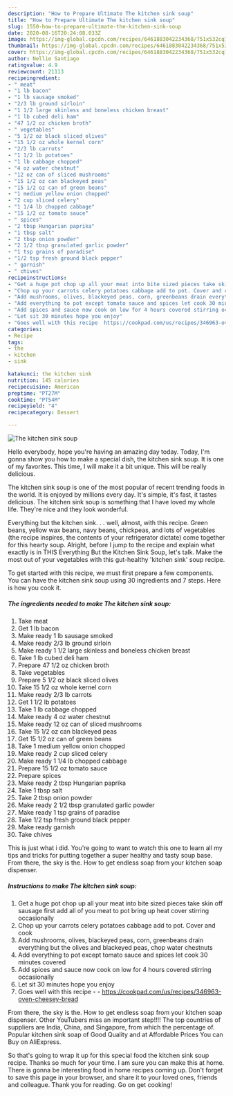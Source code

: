 ```yaml
---
description: "How to Prepare Ultimate The kitchen sink soup"
title: "How to Prepare Ultimate The kitchen sink soup"
slug: 1550-how-to-prepare-ultimate-the-kitchen-sink-soup
date: 2020-08-16T20:24:08.033Z
image: https://img-global.cpcdn.com/recipes/6461883042234368/751x532cq70/the-kitchen-sink-soup-recipe-main-photo.jpg
thumbnail: https://img-global.cpcdn.com/recipes/6461883042234368/751x532cq70/the-kitchen-sink-soup-recipe-main-photo.jpg
cover: https://img-global.cpcdn.com/recipes/6461883042234368/751x532cq70/the-kitchen-sink-soup-recipe-main-photo.jpg
author: Nellie Santiago
ratingvalue: 4.9
reviewcount: 21113
recipeingredient:
- " meat"
- "1 lb bacon"
- "1 lb sausage smoked"
- "2/3 lb ground sirloin"
- "1 1/2 large skinless and boneless chicken breast"
- "1 lb cubed deli ham"
- "47 1/2 oz chicken broth"
- " vegetables"
- "5 1/2 oz black sliced olives"
- "15 1/2 oz whole kernel corn"
- "2/3 lb carrots"
- "1 1/2 lb potatoes"
- "1 lb cabbage chopped"
- "4 oz water chestnut"
- "12 oz can of sliced mushrooms"
- "15 1/2 oz can blackeyed peas"
- "15 1/2 oz can of green beans"
- "1 medium yellow onion chopped"
- "2 cup sliced celery"
- "1 1/4 lb chopped cabbage"
- "15 1/2 oz tomato sauce"
- " spices"
- "2 tbsp Hungarian paprika"
- "1 tbsp salt"
- "2 tbsp onion powder"
- "2 1/2 tbsp granulated garlic powder"
- "1 tsp grains of paradise"
- "1/2 tsp fresh ground black pepper"
- " garnish"
- " chives"
recipeinstructions:
- "Get a huge pot chop up all your meat into bite sized pieces take skin off sausage first add all of you meat to pot bring up heat cover stirring occasionally"
- "Chop up your carrots celery potatoes cabbage add to pot. Cover and cook"
- "Add mushrooms, olives, blackeyed peas, corn, greenbeans drain everything but the olives and blackeyed peas, chop water chestnuts"
- "Add everything to pot except tomato sauce and spices let cook 30 minutes covered"
- "Add spices and sauce now cook on low for 4 hours covered stirring occasionally"
- "Let sit 30 minutes hope you enjoy"
- "Goes well with this recipe  https://cookpad.com/us/recipes/346963-oven-cheesey-bread"
categories:
- Recipe
tags:
- the
- kitchen
- sink

katakunci: the kitchen sink 
nutrition: 145 calories
recipecuisine: American
preptime: "PT27M"
cooktime: "PT54M"
recipeyield: "4"
recipecategory: Dessert

---
```



![The kitchen sink soup](https://img-global.cpcdn.com/recipes/6461883042234368/751x532cq70/the-kitchen-sink-soup-recipe-main-photo.jpg)

Hello everybody, hope you're having an amazing day today. Today, I'm gonna show you how to make a special dish, the kitchen sink soup. It is one of my favorites. This time, I will make it a bit unique. This will be really delicious.

The kitchen sink soup is one of the most popular of recent trending foods in the world. It is enjoyed by millions every day. It's simple, it's fast, it tastes delicious. The kitchen sink soup is something that I have loved my whole life. They're nice and they look wonderful.

Everything but the kitchen sink. . . well, almost, with this recipe. Green beans, yellow wax beans, navy beans, chickpeas, and lots of vegetables (the recipe inspires, the contents of your refrigerator dictate) come together for this hearty soup. Alright, before I jump to the recipe and explain what exactly is in THIS Everything But the Kitchen Sink Soup, let&#39;s talk. Make the most out of your vegetables with this gut-healthy &#39;kitchen sink&#39; soup recipe.


To get started with this recipe, we must first prepare a few components. You can have the kitchen sink soup using 30 ingredients and 7 steps. Here is how you cook it.

<!--inarticleads1-->

##### The ingredients needed to make The kitchen sink soup:

1. Take  meat
1. Get 1 lb bacon
1. Make ready 1 lb sausage smoked
1. Make ready 2/3 lb ground sirloin
1. Make ready 1 1/2 large skinless and boneless chicken breast
1. Take 1 lb cubed deli ham
1. Prepare 47 1/2 oz chicken broth
1. Take  vegetables
1. Prepare 5 1/2 oz black sliced olives
1. Take 15 1/2 oz whole kernel corn
1. Make ready 2/3 lb carrots
1. Get 1 1/2 lb potatoes
1. Take 1 lb cabbage chopped
1. Make ready 4 oz water chestnut
1. Make ready 12 oz can of sliced mushrooms
1. Take 15 1/2 oz can blackeyed peas
1. Get 15 1/2 oz can of green beans
1. Take 1 medium yellow onion chopped
1. Make ready 2 cup sliced celery
1. Make ready 1 1/4 lb chopped cabbage
1. Prepare 15 1/2 oz tomato sauce
1. Prepare  spices
1. Make ready 2 tbsp Hungarian paprika
1. Take 1 tbsp salt
1. Take 2 tbsp onion powder
1. Make ready 2 1/2 tbsp granulated garlic powder
1. Make ready 1 tsp grains of paradise
1. Take 1/2 tsp fresh ground black pepper
1. Make ready  garnish
1. Take  chives


This is just what i did. You&#39;re going to want to watch this one to learn all my tips and tricks for putting together a super healthy and tasty soup base. From there, the sky is the. How to get endless soap from your kitchen soap dispenser. 

<!--inarticleads2-->

##### Instructions to make The kitchen sink soup:

1. Get a huge pot chop up all your meat into bite sized pieces take skin off sausage first add all of you meat to pot bring up heat cover stirring occasionally
1. Chop up your carrots celery potatoes cabbage add to pot. Cover and cook
1. Add mushrooms, olives, blackeyed peas, corn, greenbeans drain everything but the olives and blackeyed peas, chop water chestnuts
1. Add everything to pot except tomato sauce and spices let cook 30 minutes covered
1. Add spices and sauce now cook on low for 4 hours covered stirring occasionally
1. Let sit 30 minutes hope you enjoy
1. Goes well with this recipe -  - https://cookpad.com/us/recipes/346963-oven-cheesey-bread


From there, the sky is the. How to get endless soap from your kitchen soap dispenser. Other YouTubers miss an important step!!!! The top countries of suppliers are India, China, and Singapore, from which the percentage of. Popular kitchen sink soap of Good Quality and at Affordable Prices You can Buy on AliExpress. 

So that's going to wrap it up for this special food the kitchen sink soup recipe. Thanks so much for your time. I am sure you can make this at home. There is gonna be interesting food in home recipes coming up. Don't forget to save this page in your browser, and share it to your loved ones, friends and colleague. Thank you for reading. Go on get cooking!
